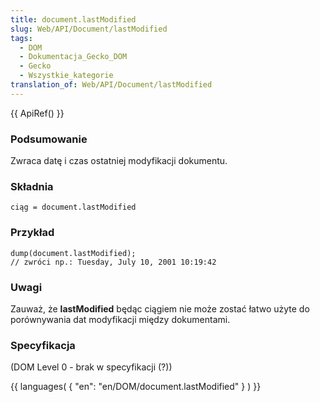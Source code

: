 ```yaml
---
title: document.lastModified
slug: Web/API/Document/lastModified
tags:
  - DOM
  - Dokumentacja_Gecko_DOM
  - Gecko
  - Wszystkie_kategorie
translation_of: Web/API/Document/lastModified
---
```

{{ ApiRef() }}

### Podsumowanie

Zwraca datę i czas ostatniej modyfikacji dokumentu.

### Składnia

    ciąg = document.lastModified

### Przykład

    dump(document.lastModified);
    // zwróci np.: Tuesday, July 10, 2001 10:19:42

### Uwagi

Zauważ, że **lastModified** będąc ciągiem nie może zostać łatwo użyte do porównywania dat modyfikacji między dokumentami.

### Specyfikacja

(DOM Level 0 - brak w specyfikacji (?))

{{ languages( { "en": "en/DOM/document.lastModified" } ) }}
